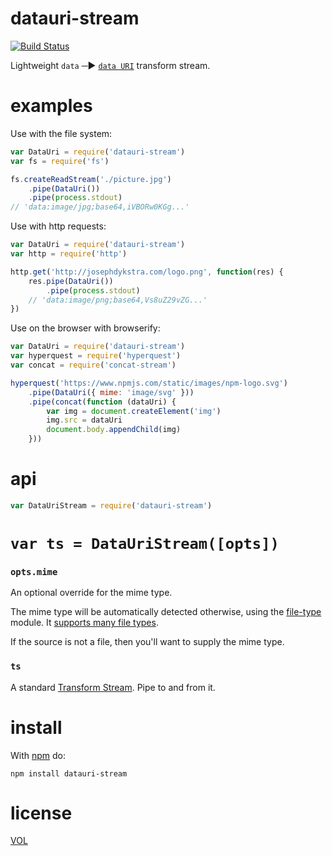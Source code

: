 datauri-stream
==============

[![Build Status](https://travis-ci.org/ArtskydJ/datauri-stream.svg)](https://travis-ci.org/ArtskydJ/datauri-stream)

Lightweight `data` ─► [`data URI`](https://en.wikipedia.org/wiki/Data_URI_scheme) transform stream.

# examples

Use with the file system:
```js
var DataUri = require('datauri-stream')
var fs = require('fs')

fs.createReadStream('./picture.jpg')
	.pipe(DataUri())
	.pipe(process.stdout)
// 'data:image/jpg;base64,iVBORw0KGg...'
```

Use with http requests:
```js
var DataUri = require('datauri-stream')
var http = require('http')

http.get('http://josephdykstra.com/logo.png', function(res) {
	res.pipe(DataUri())
		.pipe(process.stdout)
	// 'data:image/png;base64,Vs8uZ29vZG...'
})
```

Use on the browser with browserify:
```js
var DataUri = require('datauri-stream')
var hyperquest = require('hyperquest')
var concat = require('concat-stream')

hyperquest('https://www.npmjs.com/static/images/npm-logo.svg')
	.pipe(DataUri({ mime: 'image/svg' }))
	.pipe(concat(function (dataUri) {
		var img = document.createElement('img')
		img.src = dataUri
		document.body.appendChild(img)
	}))
```

# api

```js
var DataUriStream = require('datauri-stream')
```

# `var ts = DataUriStream([opts])`

### `opts.mime`

An optional override for the mime type.

The mime type will be automatically detected otherwise, using the [file-type](https://github.com/sindresorhus/file-type) module. It [supports many file types](https://github.com/sindresorhus/file-type#supported-file-types).

If the source is not a file, then you'll want to supply the mime type.

### `ts`

A standard [Transform Stream](https://nodejs.org/api/stream.html#stream_class_stream_transform). Pipe to and from it.

<!---
# cli

```bash
$ cat file.png | datauri
data:image/png;base64,p93dm2nm3tuyd9...

$ echo 'some text' | datauri text/plain
data:text/plain;base64,c29tZSB0ZXh0

$ echo 'whatever' | datauri
data:application/octet-stream;base64,d2hhdGV2ZXI=
```
--->

# install

With [npm](http://nodejs.org/download) do:

	npm install datauri-stream

# license

[VOL](http://veryopenlicense.com)
